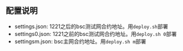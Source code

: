 ## 配置说明
- settings.json: 1221之后的bsc测试网合约地址。用`deploy.sh`部署
- settings0.json: 1221之前的bsc测试网合约地址。用`deploy.sh 0`部署
- settingsm.json: bsc主网合约地址。用`deploy.sh m`部署
